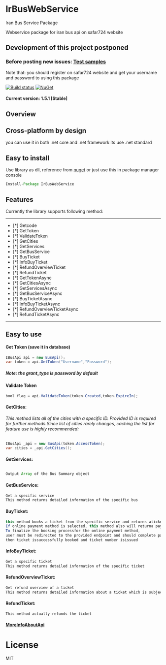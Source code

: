 # IrBusWebService

Iran Bus Service Package

Webservice package for iran bus api on safar724 website

## Development of this project postponed

### Before posting new issues: [Test samples](https://bitbucket.org/keyone2693/irbuswebservice/src/344175d760ee1c2d88a9ce9ee217304301dc6d04/ExampleTest/?at=master)

Note that: you should register on safar724 website and get your username and password to using this package

[![Build status](https://img.shields.io/appveyor/ci/keyone2693/irbuswebservice.svg)](https://ci.appveyor.com/project/keyone2693/irbuswebservice)
[![NuGet](https://img.shields.io/nuget/v/IrBusWebService.svg)](https://www.nuget.org/packages/IrBusWebService/)

#### Current version: 1.5.1 [Stable]

## Overview

## Cross-platform by design
you can use it in both .net core and .net framework 
its use .net standard

## Easy to install
Use library as dll, reference from [nuget](https://www.nuget.org/packages/IrBusWebService/)
or just use this in package manager console
```java
Install-Package IrBusWebService
```

## Features

Currently the library supports following method:

***
- [*] Getcode
- [*] GetToken
- [*] ValidateToken
- [*] GetCities
- [*] GetServices
- [*] GetBusService
- [*] BuyTicket
- [*] InfoBuyTicket
- [*] RefundOverviewTicket
- [*] RefundTicket
- [*] GetTokenAsync
- [*] GetCitiesAsync
- [*] GetServicesAsync
- [*] GetBusServiceAsync
- [*] BuyTicketAsync
- [*] InfoBuyTicketAsync
- [*] RefundOverviewTicketAsync
- [*] RefundTicketAsync
***

## Easy to use
#### Get Token (save it in database)
```java
IBusApi api = new BusApi();        
var token = api.GetToken("Username","Password");       

```
##### Note: the grant_type is password by default

#### Validate Token
```java
bool flag = api.ValidateToken(token.Created,token.ExpireIn);
```

#### GetCities:
###### This method lists all of the cities with a specific ID. Provided ID is required for further methods.Since list of cities rarely changes, caching the list for feature use is highly recommended:
```java
IBusApi _api = new BusApi(token.AccessToken);
var cities = _api.GetCities();
```

#### GetServices:
###### 
```java
Output Array of the Bus Summary object
```

#### GetBusService:
```java
Get a specific service
This method returns detailed information of the specific bus
```

#### BuyTicket:
```java
this method books a ticket from the specific service and returns aticket ID.
If online payment method is selected, this method also will returna payment endpoint.
To finalize the booking processfor the online payment method,
user must be redirected to the provided endpoint and should complete payment process within 10 minutes,
then ticket issuccessfully booked and ticket number isissued
```

#### InfoBuyTicket:
```java
Get a specific ticket
This method returns detailed information of the specific ticket
```
#### RefundOverviewTicket:
```java
Get refund overview of a ticket
This method returns detailed information about a ticket which is subjectto refund
```

#### RefundTicket:
```java
This method actually refunds the ticket
```



#### [MoreInfoAboutApi](https://bitbucket.org/keyone2693/irbuswebservice/src/master/IrBusWebService/Doc/safar724Doc.pdf)



# License

MIT

